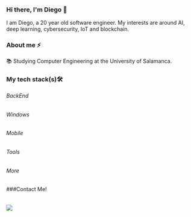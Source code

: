 ### Hi there, I'm Diego 👋

I am Diego, a 20 year old software engineer. My interests are around AI, deep learning, cybersecurity, IoT and blockchain.

### About me ⚡
📚 Studying Computer Engineering at the University of Salamanca.

### My tech stack(s)🛠

<p align="center">
  <h6>BackEnd</h6>
  <a href="https://skillicons.dev%22%3E/
    <img src="https://skillicons.dev/icons?i=python,java" />
  </a>
</p>

<p align="center">
  <h6>Windows</h6>
  <a href="https://skillicons.dev%22%3E/
    <img src="https://skillicons.dev/icons?i=dotnet,cs" />
  </a>
</p>

<p align="center">
  <h6>Mobile</h6>
  <a href="https://skillicons.dev%22%3E/
    <img src="https://skillicons.dev/icons?i=swift" />
  </a>
</p>

<p align="center">
  <h6>Tools</h6>
  <a href="https://skillicons.dev%22%3E/
    <img src="https://skillicons.dev/icons?i=git,github,stackoverflow,vscode,visualstudio,eclipse" />
  </a>
</p>

<p align="center">
  <h6>More</h6>
  <a href="https://skillicons.dev%22%3E/
    <img src="https://skillicons.dev/icons?i=linux,c,bash,ai" />
  </a>
</p>

###Contact Me!
<p align="center">
  <h6></h6>
  <a href="https://www.linkedin.com/in/diegoobh/">
    <img src="https://skillicons.dev/icons?i=linkedin" />
  </a>
</p>
